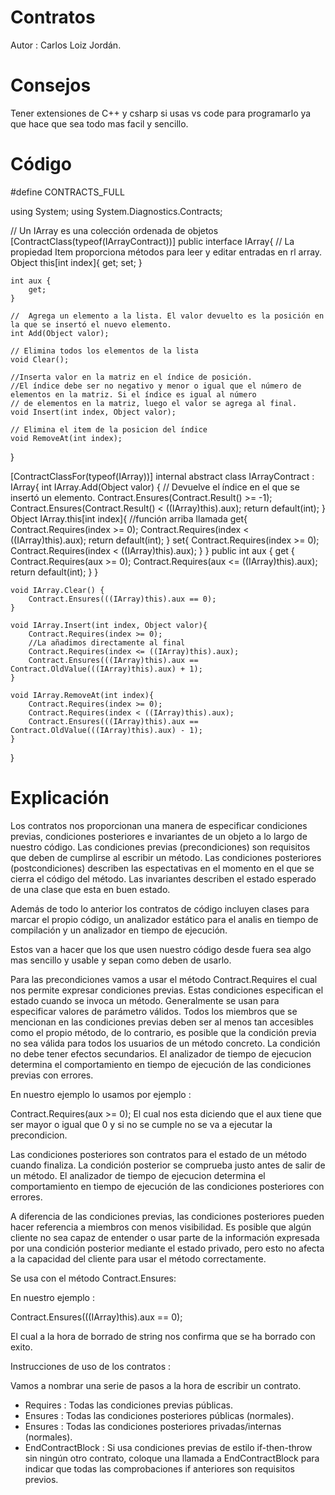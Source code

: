 # Contratos

Autor : Carlos Loiz Jordán.

# Consejos

Tener extensiones de C++ y csharp si usas vs code para programarlo ya que hace que sea todo mas facil y sencillo.

# Código

#define CONTRACTS_FULL

using System;
using System.Diagnostics.Contracts;

// Un IArray es una colección ordenada de objetos
[ContractClass(typeof(IArrayContract))]
public interface IArray{
    // La propiedad Item proporciona métodos para leer y editar entradas en rl array.
    Object this[int index]{
        get;
        set;
    }

    int aux {
        get;
    }

    //  Agrega un elemento a la lista. El valor devuelto es la posición en la que se insertó el nuevo elemento.
    int Add(Object valor);

    // Elimina todos los elementos de la lista
    void Clear();

    //Inserta valor en la matriz en el índice de posición.
    //El índice debe ser no negativo y menor o igual que el número de elementos en la matriz. Si el índice es igual al número
    // de elementos en la matriz, luego el valor se agrega al final.
    void Insert(int index, Object valor);

    // Elimina el item de la posicion del índice
    void RemoveAt(int index);
}

[ContractClassFor(typeof(IArray))]
internal abstract class IArrayContract : IArray{
    int IArray.Add(Object valor)    {
        // Devuelve el índice en el que se insertó un elemento.
        Contract.Ensures(Contract.Result<int>() >= -1);
        Contract.Ensures(Contract.Result<int>() < ((IArray)this).aux);
        return default(int);
    }
    Object IArray.this[int index]{
        //función arriba llamada
        get{
            Contract.Requires(index >= 0);
            Contract.Requires(index < ((IArray)this).aux);
            return default(int);
        }
        set{
            Contract.Requires(index >= 0);
            Contract.Requires(index < ((IArray)this).aux);
        }
    }
    public int aux {
        get {
            Contract.Requires(aux >= 0);
            Contract.Requires(aux <= ((IArray)this).aux);
            return default(int);
        }
    }

    void IArray.Clear() {
        Contract.Ensures(((IArray)this).aux == 0);
    }

    void IArray.Insert(int index, Object valor){
        Contract.Requires(index >= 0);
        //La añadimos directamente al final
        Contract.Requires(index <= ((IArray)this).aux);
        Contract.Ensures(((IArray)this).aux == Contract.OldValue(((IArray)this).aux) + 1);
    }

    void IArray.RemoveAt(int index){
        Contract.Requires(index >= 0);
        Contract.Requires(index < ((IArray)this).aux);
        Contract.Ensures(((IArray)this).aux == Contract.OldValue(((IArray)this).aux) - 1);
    }
}

# Explicación 

Los contratos nos proporcionan una manera de especificar condiciones previas, condiciones posteriores e invariantes de un objeto a lo largo de nuestro código.
Las condiciones previas (precondiciones) son requisitos que deben de cumplirse al escribir un método. 
Las condiciones posteriores (postcondiciones) describen las espectativas en el momento en el que se cierra el código del método.
Las invariantes describen el estado esperado de una clase que esta en buen estado.

Además de todo lo anterior los contratos de código incluyen clases para marcar el propio código, un analizador estático para el analis en tiempo de compilación y un analizador en tiempo de ejecución.

Estos van a hacer que los que usen nuestro código desde fuera sea algo mas sencillo y usable y sepan como deben de usarlo.

Para las precondiciones vamos a usar el método Contract.Requires el cual nos permite expresar condiciones previas.
Estas condiciones especifican el estado cuando se invoca un método.
Generalmente se usan para especificar valores de parámetro válidos. Todos los miembros que se mencionan en las condiciones previas deben ser al menos tan accesibles como el propio método, de lo contrario, es posible que la condición previa no sea válida para todos los usuarios de un método concreto. La condición no debe tener efectos secundarios. El analizador de tiempo de ejecucion determina el comportamiento en tiempo de ejecución de las condiciones previas con errores.

En nuestro ejemplo lo usamos por ejemplo : 

Contract.Requires(aux >= 0); El cual nos esta diciendo que el aux tiene que ser mayor o igual que 0 y si no se cumple no se va a ejecutar la precondicion.

Las condiciones posteriores son contratos para el estado de un método cuando finaliza. La condición posterior se comprueba justo antes de salir de un método. El analizador de tiempo de ejecucion determina el comportamiento en tiempo de ejecución de las condiciones posteriores
con errores.

A diferencia de las condiciones previas, las condiciones posteriores pueden hacer referencia a miembros con menos visibilidad. Es posible que algún cliente no sea capaz de entender o usar parte de la información expresada por una condición posterior mediante el estado privado, pero esto no afecta a la capacidad del cliente para usar el método correctamente.

Se usa con el método Contract.Ensures:

En nuestro ejemplo : 
 
Contract.Ensures(((IArray)this).aux == 0);

El cual a la hora de borrado de string nos confirma que se ha borrado con exito.


Instrucciones de uso de los contratos : 

Vamos a nombrar una serie de pasos a la hora de escribir un contrato.

- Requires : Todas las condiciones previas públicas.
- Ensures : Todas las condiciones posteriores públicas (normales).
- Ensures : Todas las condiciones posteriores privadas/internas (normales).
- EndContractBlock : Si usa condiciones previas de estilo if-then-throw sin ningún otro contrato, coloque una llamada a EndContractBlock para indicar que todas las comprobaciones if anteriores son requisitos previos.
